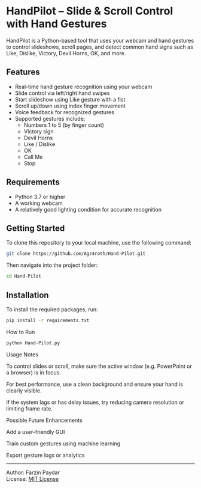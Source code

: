 # HandPilot – Slide & Scroll Control with Hand Gestures

HandPilot is a Python-based tool that uses your webcam and hand gestures to control slideshows, scroll pages, and detect common hand signs such as Like, Dislike, Victory, Devil Horns, OK, and more.

## Features

- Real-time hand gesture recognition using your webcam
- Slide control via left/right hand swipes
- Start slideshow using Like gesture with a fist
- Scroll up/down using index finger movement
- Voice feedback for recognized gestures
- Supported gestures include:
  - Numbers 1 to 5 (by finger count)
  - Victory sign
  - Devil Horns
  - Like / Dislike
  - OK
  - Call Me
  - Stop

## Requirements

- Python 3.7 or higher
- A working webcam
- A relatively good lighting condition for accurate recognition

  
## Getting Started

To clone this repository to your local machine, use the following command:

```bash
git clone https://github.com/Agz4roth/Hand-Pilot.git
```

Then navigate into the project folder:

```bash
cd Hand-Pilot
```

## Installation

To install the required packages, run:

```bash
pip install -r requirements.txt
```
How to Run

```bash
python Hand-Pilot.py
```
Usage Notes

To control slides or scroll, make sure the active window (e.g. PowerPoint or a browser) is in focus.

For best performance, use a clean background and ensure your hand is clearly visible.

If the system lags or has delay issues, try reducing camera resolution or limiting frame rate.


Possible Future Enhancements

Add a user-friendly GUI

Train custom gestures using machine learning

Export gesture logs or analytics

---
Author: Farzin Paydar  
License: [MIT License](./[LICENSE](https://github.com/Agz4roth/Hand-Pilot/blob/master/License))
